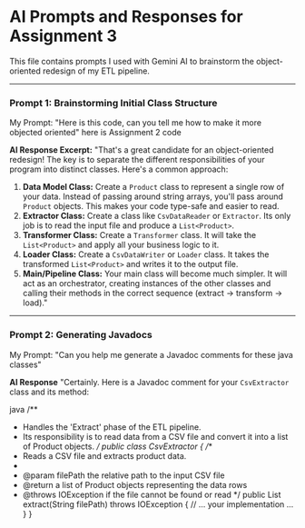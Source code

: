# AI Prompts and Responses for Assignment 3

This file contains prompts I used with Gemini AI to brainstorm the object-oriented redesign of my ETL pipeline.

---
### Prompt 1: Brainstorming Initial Class Structure

My Prompt:
"Here is this code, can you tell me how to make it more objected oriented"  here is Assignment 2 code

**AI Response Excerpt:**
"That's a great candidate for an object-oriented redesign! The key is to separate the different responsibilities of your program into distinct classes. Here's a common approach:

1. **Data Model Class:** Create a `Product` class to represent a single row of your data. Instead of passing around string arrays, you'll pass around `Product` objects. This makes your code type-safe and easier to read.
2. **Extractor Class:** Create a class like `CsvDataReader` or `Extractor`. Its only job is to read the input file and produce a `List<Product>`.
3. **Transformer Class:** Create a `Transformer` class. It will take the `List<Product>` and apply all your business logic to it.
4. **Loader Class:** Create a `CsvDataWriter` or `Loader` class. It takes the transformed `List<Product>` and writes it to the output file.
5. **Main/Pipeline Class:** Your main class will become much simpler. It will act as an orchestrator, creating instances of the other classes and calling their methods in the correct sequence (extract -> transform -> load)."

---
### Prompt 2: Generating Javadocs

My Prompt:
"Can you help me generate a Javadoc comments for these java classes" 

**AI Response**
"Certainly. Here is a Javadoc comment for your `CsvExtractor` class and its method:

java
/**
* Handles the 'Extract' phase of the ETL pipeline.
* Its responsibility is to read data from a CSV file and convert it into a list of Product objects.
*/
public class CsvExtractor {
/**
* Reads a CSV file and extracts product data.
*
* @param filePath the relative path to the input CSV file
* @return a list of Product objects representing the data rows
* @throws IOException if the file cannot be found or read
*/
public List<Product> extract(String filePath) throws IOException {
// ... your implementation ...
}
}

